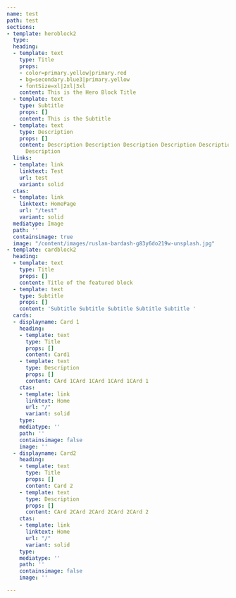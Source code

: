 ```yaml
---
name: test
path: test
sections:
- template: heroblock2
  type: 
  heading:
  - template: text
    type: Title
    props:
    - color=primary.yellow|primary.red
    - bg=secondary.blue3|primary.yellow
    - fontSize=xl|2xl|3xl
    content: This is the Hero Block Title
  - template: text
    type: Subtitle
    props: []
    content: This is the Subtitle
  - template: text
    type: Description
    props: []
    content: Description Description Description Description Description Description
      Description
  links:
  - template: link
    linktext: Test
    url: test
    variant: solid
  ctas:
  - template: link
    linktext: HomePage
    url: "/test"
    variant: solid
  mediatype: Image
  path: ''
  containsimage: true
  image: "/content/images/ruslan-bardash-g83y6do219w-unsplash.jpg"
- template: cardblock2
  heading:
  - template: text
    type: Title
    props: []
    content: Title of the featured block
  - template: text
    type: Subtitle
    props: []
    content: 'Subtitle Subtitle Subtitle Subtitle Subtitle '
  cards:
  - displayname: Card 1
    heading:
    - template: text
      type: Title
      props: []
      content: Card1
    - template: text
      type: Description
      props: []
      content: CArd 1CArd 1CArd 1CArd 1CArd 1
    ctas:
    - template: link
      linktext: Home
      url: "/"
      variant: solid
    type: 
    mediatype: ''
    path: ''
    containsimage: false
    image: ''
  - displayname: Card2
    heading:
    - template: text
      type: Title
      props: []
      content: Card 2
    - template: text
      type: Description
      props: []
      content: CArd 2CArd 2CArd 2CArd 2CArd 2
    ctas:
    - template: link
      linktext: Home
      url: "/"
      variant: solid
    type: 
    mediatype: ''
    path: ''
    containsimage: false
    image: ''

---
```

